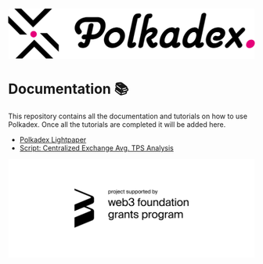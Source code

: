 ![Logo](https://github.com/Polkadex-Substrate/Documentation/blob/master/images/Logo.svg)
# Documentation :books:
This repository contains all the documentation and tutorials on how to use Polkadex. Once all the tutorials are completed it will be added here.

* [Polkadex Lightpaper](https://github.com/Polkadex-Substrate/Documentation/blob/master/polkadex-lightpaper.md)
* [ Script: Centralized Exchange Avg. TPS Analysis](https://github.com/Polkadex-Substrate/Documentation/tree/master/Analysis)

![Web3 Grants](https://github.com/Polkadex-Substrate/Documentation/blob/master/images/web3%20foundation_grants_badge_black.svg)
